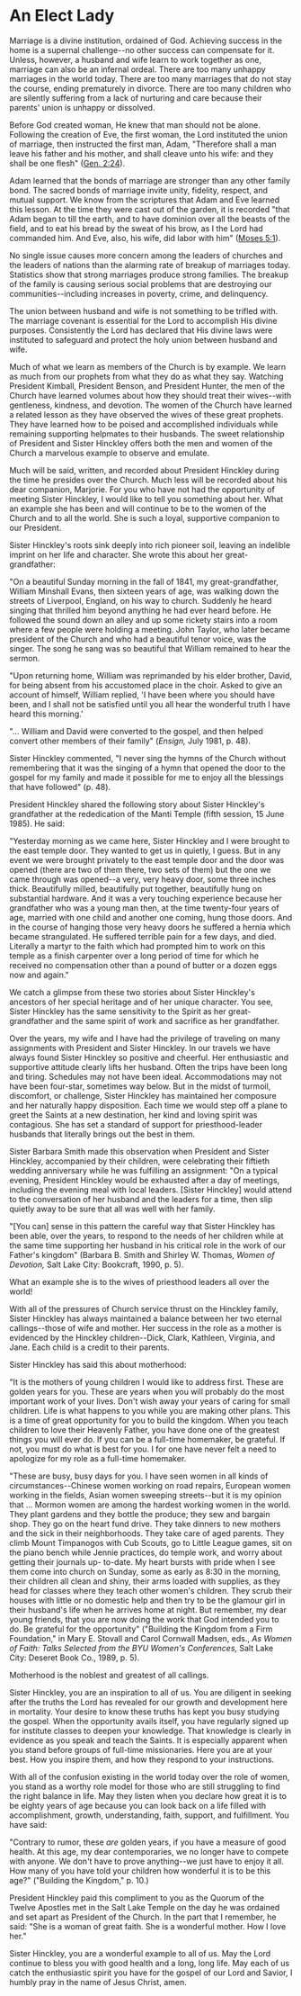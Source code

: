 # An Elect Lady

Marriage is a divine institution, ordained of God. Achieving success in the
home is a supernal challenge--no other success can compensate for it. Unless,
however, a husband and wife learn to work together as one, marriage can also
be an infernal ordeal. There are too many unhappy marriages in the world
today. There are too many marriages that do not stay the course, ending
prematurely in divorce. There are too many children who are silently suffering
from a lack of nurturing and care because their parents' union is unhappy or
dissolved.

Before God created woman, He knew that man should not be alone. Following the
creation of Eve, the first woman, the Lord instituted the union of marriage,
then instructed the first man, Adam, "Therefore shall a man leave his father
and his mother, and shall cleave unto his wife: and they shall be one flesh"
([Gen. 2:24](https://www.lds.org/scriptures/ot/gen/2.24?lang=eng#23)).

Adam learned that the bonds of marriage are stronger than any other family
bond. The sacred bonds of marriage invite unity, fidelity, respect, and mutual
support. We know from the scriptures that Adam and Eve learned this lesson. At
the time they were cast out of the garden, it is recorded "that Adam began to
till the earth, and to have dominion over all the beasts of the field, and to
eat his bread by the sweat of his brow, as I the Lord had commanded him. And
Eve, also, his wife, did labor with him" ([Moses
5:1](https://www.lds.org/scriptures/pgp/moses/5.1?lang=eng#0)).

No single issue causes more concern among the leaders of churches and the
leaders of nations than the alarming rate of breakup of marriages today.
Statistics show that strong marriages produce strong families. The breakup of
the family is causing serious social problems that are destroying our
communities--including increases in poverty, crime, and delinquency.

The union between husband and wife is not something to be trifled with. The
marriage covenant is essential for the Lord to accomplish His divine purposes.
Consistently the Lord has declared that His divine laws were instituted to
safeguard and protect the holy union between husband and wife.

Much of what we learn as members of the Church is by example. We learn as much
from our prophets from what they do as what they say. Watching President
Kimball, President Benson, and President Hunter, the men of the Church have
learned volumes about how they should treat their wives--with gentleness,
kindness, and devotion. The women of the Church have learned a related lesson
as they have observed the wives of these great prophets. They have learned how
to be poised and accomplished individuals while remaining supporting helpmates
to their husbands. The sweet relationship of President and Sister Hinckley
offers both the men and women of the Church a marvelous example to observe and
emulate.

Much will be said, written, and recorded about President Hinckley during the
time he presides over the Church. Much less will be recorded about his dear
companion, Marjorie. For you who have not had the opportunity of meeting
Sister Hinckley, I would like to tell you something about her. What an example
she has been and will continue to be to the women of the Church and to all the
world. She is such a loyal, supportive companion to our President.

Sister Hinckley's roots sink deeply into rich pioneer soil, leaving an
indelible imprint on her life and character. She wrote this about her great-
grandfather:

"On a beautiful Sunday morning in the fall of 1841, my great-grandfather,
William Minshall Evans, then sixteen years of age, was walking down the
streets of Liverpool, England, on his way to church. Suddenly he heard singing
that thrilled him beyond anything he had ever heard before. He followed the
sound down an alley and up some rickety stairs into a room where a few people
were holding a meeting. John Taylor, who later became president of the Church
and who had a beautiful tenor voice, was the singer. The song he sang was so
beautiful that William remained to hear the sermon.

"Upon returning home, William was reprimanded by his elder brother, David, for
being absent from his accustomed place in the choir. Asked to give an account
of himself, William replied, 'I have been where you should have been, and I
shall not be satisfied until you all hear the wonderful truth I have heard
this morning.'

"... William and David were converted to the gospel, and then helped convert
other members of their family" (_Ensign,_ July 1981, p. 48).

Sister Hinckley commented, "I never sing the hymns of the Church without
remembering that it was the singing of a hymn that opened the door to the
gospel for my family and made it possible for me to enjoy all the blessings
that have followed" (p. 48).

President Hinckley shared the following story about Sister Hinckley's
grandfather at the rededication of the Manti Temple (fifth session, 15 June
1985). He said:

"Yesterday morning as we came here, Sister Hinckley and I were brought to the
east temple door. They wanted to get us in quietly, I guess. But in any event
we were brought privately to the east temple door and the door was opened
(there are two of them there, two sets of them) but the one we came through
was opened--a very, very heavy door, some three inches thick. Beautifully
milled, beautifully put together, beautifully hung on substantial hardware.
And it was a very touching experience because her grandfather who was a young
man then, at the time twenty-four years of age, married with one child and
another one coming, hung those doors. And in the course of hanging those very
heavy doors he suffered a hernia which became strangulated. He suffered
terrible pain for a few days, and died. Literally a martyr to the faith which
had prompted him to work on this temple as a finish carpenter over a long
period of time for which he received no compensation other than a pound of
butter or a dozen eggs now and again."

We catch a glimpse from these two stories about Sister Hinckley's ancestors of
her special heritage and of her unique character. You see, Sister Hinckley has
the same sensitivity to the Spirit as her great-grandfather and the same
spirit of work and sacrifice as her grandfather.

Over the years, my wife and I have had the privilege of traveling on many
assignments with President and Sister Hinckley. In our travels we have always
found Sister Hinckley so positive and cheerful. Her enthusiastic and
supportive attitude clearly lifts her husband. Often the trips have been long
and tiring. Schedules may not have been ideal. Accommodations may not have
been four-star, sometimes way below. But in the midst of turmoil, discomfort,
or challenge, Sister Hinckley has maintained her composure and her naturally
happy disposition. Each time we would step off a plane to greet the Saints at
a new destination, her kind and loving spirit was contagious. She has set a
standard of support for priesthood-leader husbands that literally brings out
the best in them.

Sister Barbara Smith made this observation when President and Sister Hinckley,
accompanied by their children, were celebrating their fiftieth wedding
anniversary while he was fulfilling an assignment: "On a typical evening,
President Hinckley would be exhausted after a day of meetings, including the
evening meal with local leaders. [Sister Hinckley] would attend to the
conversation of her husband and the leaders for a time, then slip quietly away
to be sure that all was well with her family.

"[You can] sense in this pattern the careful way that Sister Hinckley has been
able, over the years, to respond to the needs of her children while at the
same time supporting her husband in his critical role in the work of our
Father's kingdom" (Barbara B. Smith and Shirley W. Thomas, _Women of
Devotion,_ Salt Lake City: Bookcraft, 1990, p. 5).

What an example she is to the wives of priesthood leaders all over the world!

With all of the pressures of Church service thrust on the Hinckley family,
Sister Hinckley has always maintained a balance between her two eternal
callings--those of wife and mother. Her success in the role as a mother is
evidenced by the Hinckley children--Dick, Clark, Kathleen, Virginia, and Jane.
Each child is a credit to their parents.

Sister Hinckley has said this about motherhood:

"It is the mothers of young children I would like to address first. These are
golden years for you. These are years when you will probably do the most
important work of your lives. Don't wish away your years of caring for small
children. Life is what happens to you while you are making other plans. This
is a time of great opportunity for you to build the kingdom. When you teach
children to love their Heavenly Father, you have done one of the greatest
things you will ever do. If you can be a full-time homemaker, be grateful. If
not, you must do what is best for you. I for one have never felt a need to
apologize for my role as a full-time homemaker.

"These are busy, busy days for you. I have seen women in all kinds of
circumstances--Chinese women working on road repairs, European women working
in the fields, Asian women sweeping streets--but it is my opinion that ...
Mormon women are among the hardest working women in the world. They plant
gardens and they bottle the produce; they sew and bargain shop. They go on the
heart fund drive. They take dinners to new mothers and the sick in their
neighborhoods. They take care of aged parents. They climb Mount Timpanogos
with Cub Scouts, go to Little League games, sit on the piano bench while
Jennie practices, do temple work, and worry about getting their journals up-
to-date. My heart bursts with pride when I see them come into church on
Sunday, some as early as 8:30 in the morning, their children all clean and
shiny, their arms loaded with supplies, as they head for classes where they
teach other women's children. They scrub their houses with little or no
domestic help and then try to be the glamour girl in their husband's life when
he arrives home at night. But remember, my dear young friends, that you are
now doing the work that God intended you to do. Be grateful for the
opportunity" ("Building the Kingdom from a Firm Foundation," in Mary E.
Stovall and Carol Cornwall Madsen, eds., _As Women of Faith: Talks Selected
from the BYU Women's Conferences,_ Salt Lake City: Deseret Book Co., 1989, p.
5).

Motherhood is the noblest and greatest of all callings.

Sister Hinckley, you are an inspiration to all of us. You are diligent in
seeking after the truths the Lord has revealed for our growth and development
here in mortality. Your desire to know these truths has kept you busy studying
the gospel. When the opportunity avails itself, you have regularly signed up
for institute classes to deepen your knowledge. That knowledge is clearly in
evidence as you speak and teach the Saints. It is especially apparent when you
stand before groups of full-time missionaries. Here you are at your best. How
you inspire them, and how they respond to your instructions.

With all of the confusion existing in the world today over the role of women,
you stand as a worthy role model for those who are still struggling to find
the right balance in life. May they listen when you declare how great it is to
be eighty years of age because you can look back on a life filled with
accomplishment, growth, understanding, faith, support, and fulfillment. You
have said:

"Contrary to rumor, these _are_ golden years, if you have a measure of good
health. At this age, my dear contemporaries, we no longer have to compete with
anyone. We don't have to prove anything--we just have to enjoy it all. How
many of you have told your children how wonderful it is to be this age?"
("Building the Kingdom," p. 10.)

President Hinckley paid this compliment to you as the Quorum of the Twelve
Apostles met in the Salt Lake Temple on the day he was ordained and set apart
as President of the Church. In the part that I remember, he said: "She is a
woman of great faith. She is a wonderful mother. How I love her."

Sister Hinckley, you are a wonderful example to all of us. May the Lord
continue to bless you with good health and a long, long life. May each of us
catch the enthusiastic spirit you have for the gospel of our Lord and Savior,
I humbly pray in the name of Jesus Christ, amen.

